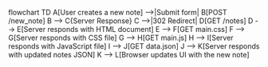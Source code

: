 flowchart TD
    A[User creates a new note] -->|Submit form| B[POST /new_note]
    B --> C{Server Response}
    C -->|302 Redirect| D[GET /notes]
    D --> E[Server responds with HTML document]
    E --> F[GET main.css]
    F --> G[Server responds with CSS file]
    G --> H[GET main.js]
    H --> I[Server responds with JavaScript file]
    I --> J[GET data.json]
    J --> K[Server responds with updated notes JSON]
    K --> L[Browser updates UI with the new note]
